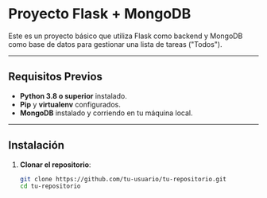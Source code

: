 # Proyecto Flask + MongoDB

Este es un proyecto básico que utiliza Flask como backend y MongoDB como base de datos para gestionar una lista de tareas ("Todos").

---

## Requisitos Previos

- **Python 3.8 o superior** instalado.
- **Pip** y **virtualenv** configurados.
- **MongoDB** instalado y corriendo en tu máquina local.

---

## Instalación

1. **Clonar el repositorio**:
   ```bash
   git clone https://github.com/tu-usuario/tu-repositorio.git
   cd tu-repositorio
